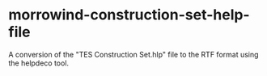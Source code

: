 # morrowind-construction-set-help-file
A conversion of the "TES Construction Set.hlp" file to the RTF format using the helpdeco tool.
